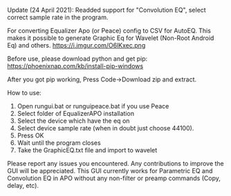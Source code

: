 Update (24 April 2021): Readded support for "Convolution EQ", select correct sample rate in the program.

For converting Equalizer Apo (or Peace) config to CSV for AutoEQ. This makes it possible to generate Graphic Eq for Wavelet (Non-Root Android Eq) and others. https://i.imgur.com/O6lKxec.png

Before use, please download python and get pip: https://phoenixnap.com/kb/install-pip-windows

After you got pip working, Press Code->Download zip and extract.

How to use:

1. Open rungui.bat or runguipeace.bat if you use Peace
2. Select folder of EqualizerAPO installation
3. Select the device which have the eq on
4. Select device sample rate (when in doubt just choose 44100).
5. Press OK
6. Wait until the program closes
7. Take the GraphicEQ.txt file and import to wavelet

Please report any issues you encountered. Any contributions to improve the GUI will be appreciated. This GUI currently works for Parametric EQ and Convolution EQ in APO without any non-filter or preamp commands (Copy, delay, etc).
